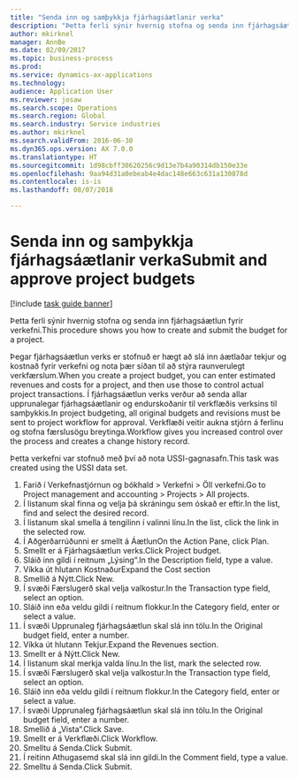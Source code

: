 ```yaml
--- 
title: "Senda inn og samþykkja fjárhagsáætlanir verka"
description: "Þetta ferli sýnir hvernig stofna og senda inn fjárhagsáætlun fyrir verkefni."
author: mkirknel
manager: AnnBe
ms.date: 02/09/2017
ms.topic: business-process
ms.prod: 
ms.service: dynamics-ax-applications
ms.technology: 
audience: Application User
ms.reviewer: josaw
ms.search.scope: Operations
ms.search.region: Global
ms.search.industry: Service industries
ms.author: mkirknel
ms.search.validFrom: 2016-06-30
ms.dyn365.ops.version: AX 7.0.0
ms.translationtype: HT
ms.sourcegitcommit: 1d98cbff30620256c9d13e7b4a90314db150e33e
ms.openlocfilehash: 9aa94d31a0ebeab4e4dac148e663c631a130878d
ms.contentlocale: is-is
ms.lasthandoff: 08/07/2018

---
```

# <a name="submit-and-approve-project-budgets"></a><span data-ttu-id="0cb29-103">Senda inn og samþykkja fjárhagsáætlanir verka</span><span class="sxs-lookup"><span data-stu-id="0cb29-103">Submit and approve project budgets</span></span>

[!include [task guide banner](../../includes/task-guide-banner.md)]

<span data-ttu-id="0cb29-104">Þetta ferli sýnir hvernig stofna og senda inn fjárhagsáætlun fyrir verkefni.</span><span class="sxs-lookup"><span data-stu-id="0cb29-104">This procedure shows you how to create and submit the budget for a project.</span></span> 

<span data-ttu-id="0cb29-105">Þegar fjárhagsáætlun verks er stofnuð er hægt að slá inn áætlaðar tekjur og kostnað fyrir verkefni og nota þær síðan til að stýra raunverulegt verkfærslum.</span><span class="sxs-lookup"><span data-stu-id="0cb29-105">When you create a project budget, you can enter estimated revenues and costs for a project, and then use those to control actual project transactions.</span></span> <span data-ttu-id="0cb29-106">Í fjárhagsáætlun verks verður að senda allar upprunalegar fjárhagsáætlanir og endurskoðanir til verkflæðis verksins til samþykkis.</span><span class="sxs-lookup"><span data-stu-id="0cb29-106">In project budgeting, all original budgets and revisions must be sent to project workflow for approval.</span></span> <span data-ttu-id="0cb29-107">Verkflæði veitir aukna stjórn á ferlinu og stofna færslusögu breytinga.</span><span class="sxs-lookup"><span data-stu-id="0cb29-107">Workflow gives you increased control over the process and creates a change history record.</span></span>

<span data-ttu-id="0cb29-108">Þetta verkefni var stofnuð með því að nota USSI-gagnasafn.</span><span class="sxs-lookup"><span data-stu-id="0cb29-108">This task was created using the USSI data set.</span></span>

1. <span data-ttu-id="0cb29-109">Farið í Verkefnastjórnun og bókhald > Verkefni > Öll verkefni.</span><span class="sxs-lookup"><span data-stu-id="0cb29-109">Go to Project management and accounting > Projects > All projects.</span></span>
2. <span data-ttu-id="0cb29-110">Í listanum skal finna og velja þá skráningu sem óskað er eftir.</span><span class="sxs-lookup"><span data-stu-id="0cb29-110">In the list, find and select the desired record.</span></span>
3. <span data-ttu-id="0cb29-111">Í listanum skal smella á tengilinn í valinni línu.</span><span class="sxs-lookup"><span data-stu-id="0cb29-111">In the list, click the link in the selected row.</span></span>
4. <span data-ttu-id="0cb29-112">Í Aðgerðarrúðunni er smellt á Áætlun</span><span class="sxs-lookup"><span data-stu-id="0cb29-112">On the Action Pane, click Plan.</span></span>
5. <span data-ttu-id="0cb29-113">Smellt er á Fjárhagsáætlun verks.</span><span class="sxs-lookup"><span data-stu-id="0cb29-113">Click Project budget.</span></span>
6. <span data-ttu-id="0cb29-114">Sláið inn gildi í reitnum „Lýsing“.</span><span class="sxs-lookup"><span data-stu-id="0cb29-114">In the Description field, type a value.</span></span>
7. <span data-ttu-id="0cb29-115">Víkka út hlutann Kostnaður</span><span class="sxs-lookup"><span data-stu-id="0cb29-115">Expand the Cost section</span></span>
8. <span data-ttu-id="0cb29-116">Smellið á Nýtt.</span><span class="sxs-lookup"><span data-stu-id="0cb29-116">Click New.</span></span>
9. <span data-ttu-id="0cb29-117">Í svæði Færslugerð skal velja valkostur.</span><span class="sxs-lookup"><span data-stu-id="0cb29-117">In the Transaction type field, select an option.</span></span>
10. <span data-ttu-id="0cb29-118">Sláið inn eða veldu gildi í reitnum flokkur.</span><span class="sxs-lookup"><span data-stu-id="0cb29-118">In the Category field, enter or select a value.</span></span>
11. <span data-ttu-id="0cb29-119">Í svæði Upprunaleg fjárhagsáætlun skal slá inn tölu.</span><span class="sxs-lookup"><span data-stu-id="0cb29-119">In the Original budget field, enter a number.</span></span>
12. <span data-ttu-id="0cb29-120">Víkka út hlutann Tekjur.</span><span class="sxs-lookup"><span data-stu-id="0cb29-120">Expand the Revenues section.</span></span>
13. <span data-ttu-id="0cb29-121">Smellt er á Nýtt.</span><span class="sxs-lookup"><span data-stu-id="0cb29-121">Click New.</span></span>
14. <span data-ttu-id="0cb29-122">Í listanum skal merkja valda línu.</span><span class="sxs-lookup"><span data-stu-id="0cb29-122">In the list, mark the selected row.</span></span>
15. <span data-ttu-id="0cb29-123">Í svæði Færslugerð skal velja valkostur.</span><span class="sxs-lookup"><span data-stu-id="0cb29-123">In the Transaction type field, select an option.</span></span>
16. <span data-ttu-id="0cb29-124">Sláið inn eða veldu gildi í reitnum flokkur.</span><span class="sxs-lookup"><span data-stu-id="0cb29-124">In the Category field, enter or select a value.</span></span>
17. <span data-ttu-id="0cb29-125">Í svæði Upprunaleg fjárhagsáætlun skal slá inn tölu.</span><span class="sxs-lookup"><span data-stu-id="0cb29-125">In the Original budget field, enter a number.</span></span>
18. <span data-ttu-id="0cb29-126">Smellið á „Vista“.</span><span class="sxs-lookup"><span data-stu-id="0cb29-126">Click Save.</span></span>
19. <span data-ttu-id="0cb29-127">Smellt er á Verkflæði.</span><span class="sxs-lookup"><span data-stu-id="0cb29-127">Click Workflow.</span></span>
20. <span data-ttu-id="0cb29-128">Smelltu á Senda.</span><span class="sxs-lookup"><span data-stu-id="0cb29-128">Click Submit.</span></span>
21. <span data-ttu-id="0cb29-129">Í reitinn Athugasemd skal slá inn gildi.</span><span class="sxs-lookup"><span data-stu-id="0cb29-129">In the Comment field, type a value.</span></span>
22. <span data-ttu-id="0cb29-130">Smelltu á Senda.</span><span class="sxs-lookup"><span data-stu-id="0cb29-130">Click Submit.</span></span>


